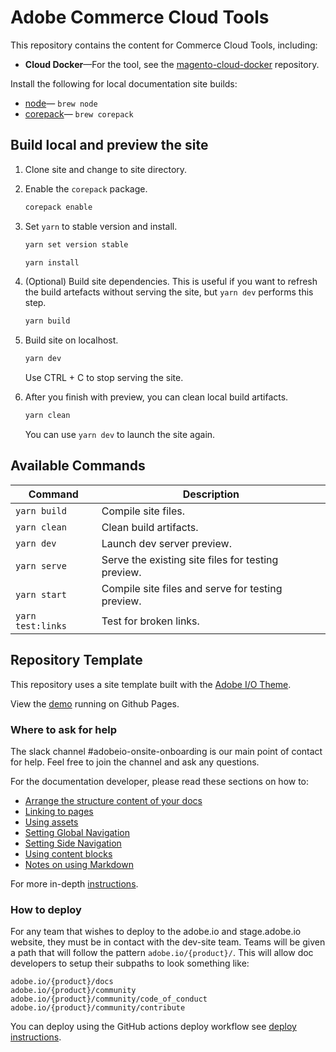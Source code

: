 # Adobe Commerce Cloud Tools

This repository contains the content for Commerce Cloud Tools, including:

- **Cloud Docker**—For the tool, see the [magento-cloud-docker](https://github.com/magento/magento-cloud-docker) repository.

Install the following for local documentation site builds:

- [node](https://nodejs.org)— `brew node`
- [corepack](https://nodejs.org/api/corepack.html)— `brew corepack`

## Build local and preview the site

1. Clone site and change to site directory.

1. Enable the `corepack` package.

   ```bash
   corepack enable
   ```

1. Set `yarn` to stable version and install.

   ```bash
   yarn set version stable
   ```

   ```bash
   yarn install
   ```

1. (Optional) Build site dependencies. This is useful if you want to refresh the build artefacts without serving the site, but `yarn dev` performs this step.

   ```bash
   yarn build
   ```

1. Build site on localhost.

   ```bash
   yarn dev
   ```

   Use CTRL + C to stop serving the site.

1. After you finish with preview, you can clean local build artifacts.

   ```bash
   yarn clean
   ```

   You can use `yarn dev` to launch the site again.

## Available Commands

| Command | Description |
| ------- | ----------- |
| `yarn build` | Compile site files. |
| `yarn clean` | Clean build artifacts. |
| `yarn dev` | Launch dev server preview. |
| `yarn serve` | Serve the existing site files for testing preview. |
| `yarn start` | Compile site files and serve for testing preview. |
| `yarn test:links` | Test for broken links. |

## Repository Template

This repository uses a site template built with the [Adobe I/O Theme](https://github.com/adobe/aio-theme).

View the [demo](https://adobedocs.github.io/dev-site-documentation-template/) running on Github Pages.

### Where to ask for help

The slack channel #adobeio-onsite-onboarding is our main point of contact for help. Feel free to join the channel and ask any questions.

For the documentation developer, please read these sections on how to:

- [Arrange the structure content of your docs](https://github.com/adobe/aio-theme#content-structure)
- [Linking to pages](https://github.com/adobe/aio-theme#links)
- [Using assets](https://github.com/adobe/aio-theme-aio#assets)
- [Setting Global Navigation](https://github.com/adobe/aio-theme#global-navigation)
- [Setting Side Navigation](https://github.com/adobe/aio-theme#side-navigation)
- [Using content blocks](https://github.com/adobe/aio-theme#jsx-blocks)
- [Notes on using Markdown](https://github.com/adobe/aio-theme#writing-enhanced-markdown)

For more in-depth [instructions](https://github.com/adobe/aio-theme#getting-started).

### How to deploy

For any team that wishes to deploy to the adobe.io and stage.adobe.io website, they must be in contact with the dev-site team. Teams will be given a path that will follow the pattern `adobe.io/{product}/`. This will allow doc developers to setup their subpaths to look something like:

```terminal
adobe.io/{product}/docs
adobe.io/{product}/community
adobe.io/{product}/community/code_of_conduct
adobe.io/{product}/community/contribute
```

You can deploy using the GitHub actions deploy workflow see [deploy instructions](https://github.com/adobe/aio-theme#deploy-to-azure-storage-static-websites).
